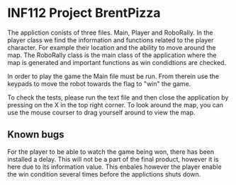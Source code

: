 # INF112 Project BrentPizza 
The appliction conists of three files. Main, Player and RoboRally. In the player class we find the information and functions related to the player character.
For example their location and the ability to move around the map. The RoboRally class is the main class of the application where the map is generated and 
important functions as win condidtions are checked. 

In order to play the game the Main file must be run. From therein use the keypads to move the robot towards the flag to "win" the game. 


To check the tests, please run the text file and then close the application by pressing on the X in the top right corner. 
To look around the map, you can use the mouse courser to drag yourself around to view the map. 

## Known bugs
For the player to be able to watch the game being won, there has been installed a delay. This will not be a part of the final product, however it is here
due to its information value. This enbales however the player enable the win condition several times before the applictions shuts down. 
